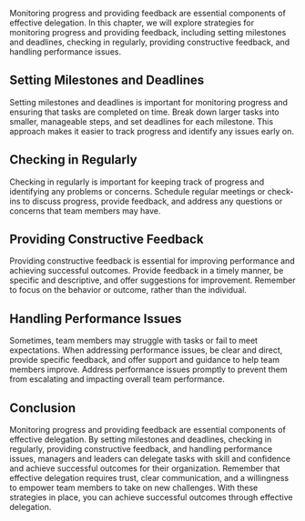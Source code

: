 
Monitoring progress and providing feedback are essential components of effective delegation. In this chapter, we will explore strategies for monitoring progress and providing feedback, including setting milestones and deadlines, checking in regularly, providing constructive feedback, and handling performance issues.

Setting Milestones and Deadlines
--------------------------------

Setting milestones and deadlines is important for monitoring progress and ensuring that tasks are completed on time. Break down larger tasks into smaller, manageable steps, and set deadlines for each milestone. This approach makes it easier to track progress and identify any issues early on.

Checking in Regularly
---------------------

Checking in regularly is important for keeping track of progress and identifying any problems or concerns. Schedule regular meetings or check-ins to discuss progress, provide feedback, and address any questions or concerns that team members may have.

Providing Constructive Feedback
-------------------------------

Providing constructive feedback is essential for improving performance and achieving successful outcomes. Provide feedback in a timely manner, be specific and descriptive, and offer suggestions for improvement. Remember to focus on the behavior or outcome, rather than the individual.

Handling Performance Issues
---------------------------

Sometimes, team members may struggle with tasks or fail to meet expectations. When addressing performance issues, be clear and direct, provide specific feedback, and offer support and guidance to help team members improve. Address performance issues promptly to prevent them from escalating and impacting overall team performance.

Conclusion
----------

Monitoring progress and providing feedback are essential components of effective delegation. By setting milestones and deadlines, checking in regularly, providing constructive feedback, and handling performance issues, managers and leaders can delegate tasks with skill and confidence and achieve successful outcomes for their organization. Remember that effective delegation requires trust, clear communication, and a willingness to empower team members to take on new challenges. With these strategies in place, you can achieve successful outcomes through effective delegation.
